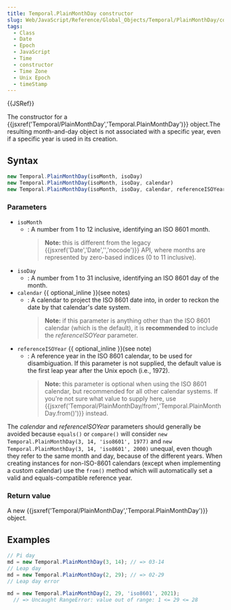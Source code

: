 ```yaml
---
title: Temporal.PlainMonthDay constructor
slug: Web/JavaScript/Reference/Global_Objects/Temporal/PlainMonthDay/constructor
tags:
  - Class
  - Date
  - Epoch
  - JavaScript
  - Time
  - constructor
  - Time Zone
  - Unix Epoch
  - timeStamp
---
```

{{JSRef}}

The constructor for a
{{jsxref('Temporal/PlainMonthDay','Temporal.PlainMonthDay')}}
object.The resulting month-and-day object is not associated with a specific
year, even if a specific year is used in its creation.

## Syntax

```js
new Temporal.PlainMonthDay(isoMonth, isoDay)
new Temporal.PlainMonthDay(isoMonth, isoDay, calendar)
new Temporal.PlainMonthDay(isoMonth, isoDay, calendar, referenceISOYear)
```

### Parameters

- `isoMonth`
  - : A number from 1 to 12 inclusive, identifying an ISO 8601 month.
    > **Note:** this is different from the legacy
    > {{jsxref('Date','Date','','nocode')}} API, where months are
    > represented by zero-based indices (0 to 11 inclusive).
- `isoDay`
  - : A number from 1 to 31 inclusive, identifying an ISO 8601 day of the month.
- `calendar` {{ optional_inline }}(see notes)
  - : A calendar to project the ISO 8601 date into, in order to reckon the date
    by that calendar's date system.
    > **Note:** if this parameter is anything other than the ISO 8601 calendar
    > (which is the default), it is **recommended** to include the
    > _referenceISOYear_ parameter.
- `referenceISOYear` {{ optional_inline }}(see note)
  - : A reference year in the ISO 8601 calendar, to be used for disambiguation.
    If this parameter is not supplied, the default value is the first leap year
    after the Unix epoch (i.e., 1972).
    > **Note:** this parameter is optional when using the ISO 8601 calendar, but
    > recommended for all other calendar systems. If you're not sure what value
    > to supply here, use
    > {{jsxref('Temporal/PlainMonthDay/from','Temporal.PlainMonthDay.from()')}}
    > instead.

The _calendar_ and _referenceISOYear_ parameters should generally be avoided
because `equals()` or `compare()` will consider
`new Temporal.PlainMonthDay(3, 14, 'iso8601', 1977)` and
`new Temporal.PlainMonthDay(3, 14, 'iso8601', 2000)` unequal, even though they
refer to the same month and day, because of the different years. When creating
instances for non-ISO-8601 calendars (except when implementing a custom
calendar) use the `from()` method which will automatically set a valid and
equals-compatible reference year.

### Return value

A new
{{jsxref('Temporal/PlainMonthDay','Temporal.PlainMonthDay')}}
object.

## Examples

```js
// Pi day
md = new Temporal.PlainMonthDay(3, 14); // => 03-14
// Leap day
md = new Temporal.PlainMonthDay(2, 29); // => 02-29
// Leap day error
```

```js example-bad
md = new Temporal.PlainMonthDay(2, 29, 'iso8601', 2021);
  // => Uncaught RangeError: value out of range: 1 <= 29 <= 28
```
